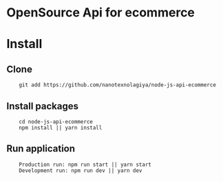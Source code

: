 # OpenSource Api for ecommerce
# Install
## Clone
```
    git add https://github.com/nanotexnolagiya/node-js-api-ecommerce
```
## Install packages
```
    cd node-js-api-ecommerce
    npm install || yarn install
```
## Run application
```
    Production run: npm run start || yarn start
    Development run: npm run dev || yarn dev
```